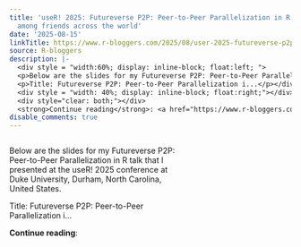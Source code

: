 ```yaml
---
title: 'useR! 2025: Futureverse P2P: Peer-to-Peer Parallelization in R – Share compute
  among friends across the world'
date: '2025-08-15'
linkTitle: https://www.r-bloggers.com/2025/08/user-2025-futureverse-p2p-peer-to-peer-parallelization-in-r-share-compute-among-friends-across-the-world/
source: R-bloggers
description: |-
  <div style = "width:60%; display: inline-block; float:left; ">
  <p>Below are the slides for my Futureverse P2P: Peer-to-Peer Parallelization in R talk that I presented at the useR! 2025 conference at Duke University, Durham, North Carolina, United States.</p>
  <p>Title: Futureverse P2P: Peer-to-Peer Parallelization i...</p></div>
  <div style = "width: 40%; display: inline-block; float:right;"></div>
  <div style="clear: both;"></div>
  <strong>Continue reading</strong>: <a href="https://www.r-bloggers.com/2025/08/user-2025-futureverse-p2p-peer-to-peer-parallelization-in-r-share-compute-among-friends-acro ...
disable_comments: true
---
```

<div style = "width:60%; display: inline-block; float:left; ">
<p>Below are the slides for my Futureverse P2P: Peer-to-Peer Parallelization in R talk that I presented at the useR! 2025 conference at Duke University, Durham, North Carolina, United States.</p>
<p>Title: Futureverse P2P: Peer-to-Peer Parallelization i...</p></div>
<div style = "width: 40%; display: inline-block; float:right;"></div>
<div style="clear: both;"></div>
<strong>Continue reading</strong>: <a href="https://www.r-bloggers.com/2025/08/user-2025-futureverse-p2p-peer-to-peer-parallelization-in-r-share-compute-among-friends-acro ...